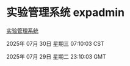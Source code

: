 # 实验管理系统 expadmin
[实验管理系统](http://59.174.10.155:56808/expadmin-782313d2-e1b1-4ea7-932e-3a55e6a1a4d0/)

2025年 07月 30日 星期三 07:10:03 CST

2025年 07月 29日 星期二 23:10:03 GMT
